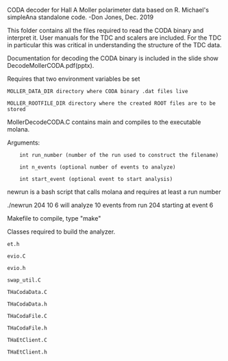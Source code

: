 CODA decoder for Hall A Moller polarimeter data based on R. Michael's
simpleAna standalone code. -Don Jones, Dec. 2019

This folder contains all the files required to read the CODA binary and
interpret it. User manuals for the TDC and scalers are included. For the TDC in
particular this was critical in understanding the structure of the TDC data.

Documentation for decoding the CODA binary is included in the slide show DecodeMollerCODA.pdf(pptx).

Requires that two environment variables be set

    MOLLER_DATA_DIR directory where CODA binary .dat files live
   
    MOLLER_ROOTFILE_DIR directory where the created ROOT files are to be stored

MollerDecodeCODA.C contains main and compiles to the executable molana.

  Arguments: 
            
	    int run_number (number of the run used to construct the filename)
	    
	    int n_events (optional number of events to analyze)
	     
	    int start_event (optional event to start analysis)

newrun is a bash script that calls molana and requires at least a run number

   ./newrun 204 10 6 will analyze 10 events from run 204 starting at event 6

Makefile
    to compile, type "make"

Classes required to build the analyzer.
    
    et.h
   
    evio.C
   
    evio.h
   
    swap_util.C
   
    THaCodaData.C
   
    THaCodaData.h
   
    THaCodaFile.C
   
    THaCodaFile.h
   
    THaEtClient.C
   
    THaEtClient.h

